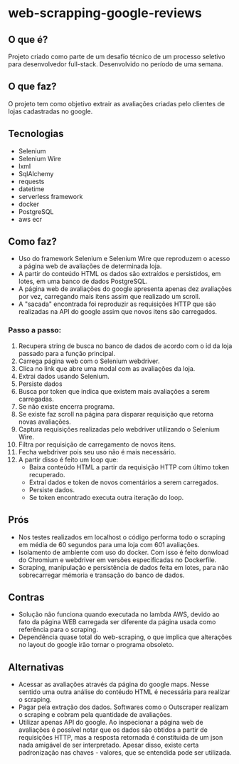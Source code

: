 # web-scrapping-google-reviews

## O que é?

Projeto criado como parte de um desafio técnico de um processo seletivo para desenvolvedor full-stack. Desenvolvido no período de uma semana.

## O que faz?

O projeto tem como objetivo extrair as avaliações criadas pelo clientes de lojas cadastradas no google.

## Tecnologias

- Selenium
- Selenium Wire
- lxml
- SqlAlchemy
- requests
- datetime
- serverless framework
- docker
- PostgreSQL
- aws ecr

## Como faz?

- Uso do framework Selenium e Selenium Wire que reproduzem o acesso a página web de avaliações de determinada loja.
- A partir do conteúdo HTML os dados são extraídos e persistidos, em lotes, em uma banco de dados PostgreSQL.
- A página web de avaliações do google apresenta apenas dez avaliações por vez, carregando mais itens assim que realizado um scroll.
- A "sacada" encontrada foi reproduzir as requisições HTTP que são realizadas na API do google assim que novos itens são carregados.

### Passo a passo:

1. Recupera string de busca no banco de dados de acordo com o id da loja passado para a função principal.
2. Carrega página web com o Selenium webdriver.
3. Clica no link que abre uma modal com as avaliações da loja.
4. Extrai dados usando Selenium.
5. Persiste dados
6. Busca por token que indica que existem mais avaliações a serem carregadas.
7. Se não existe encerra programa.
8. Se existe faz scroll na página para disparar requisição que retorna novas avaliações.
9. Captura requisições realizadas pelo webdriver utilizando o Selenium Wire.
10. Filtra por requisição de carregamento de novos itens.
11. Fecha webdriver pois seu uso não é mais necessário.
12. A partir disso é feito um loop que:
    - Baixa conteúdo HTML a partir da requisição HTTP com último token recuperado.
    - Extraí dados e token de novos comentários a serem carregados.
    - Persiste dados.
    - Se token encontrado executa outra iteração do loop.

## Prós

- Nos testes realizados em localhost o código performa todo o scraping em média de 60 segundos para uma loja com 601 avaliações.
- Isolamento de ambiente com uso do docker. Com isso é feito donwload do Chromium e webdriver em versões especificadas no Dockerfile.
- Scraping, manipulação e persistência de dados feita em lotes, para não sobrecarregar mémoria e transação do banco de dados.

## Contras

- Solução não funciona quando executada no lambda AWS, devido ao fato da página WEB carregada ser diferente da página usada como referência para o scraping.
- Dependência quase total do web-scraping, o que implica que alterações no layout do google irão tornar o programa obsoleto.

## Alternativas

- Acessar as avaliações através da página do google maps. Nesse sentido uma outra análise do contéudo HTML é necessária para realizar o scraping.
- Pagar pela extração dos dados. Softwares como o Outscraper realizam o scraping e cobram pela quantidade de avaliações.
- Utilizar apenas API do google. Ao inspecionar a página web de avaliações é possível notar que os dados são obtidos a partir de requisições HTTP, mas a resposta retornada é constituida de um json nada amigável de ser interpretado. Apesar disso, existe certa padronização nas chaves - valores, que se entendida pode ser utilizada.
